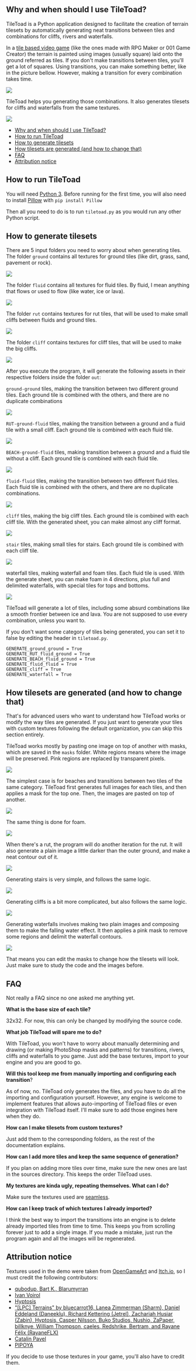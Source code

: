 ## Why and when should I use TileToad? ##

TileToad is a Python application designed to facilitate the creation of terrain tilesets by automatically generating neat transitions between tiles and combinations for cliffs, rivers and waterfalls. 

In a [tile based video game](https://en.wikipedia.org/wiki/Tile-based_video_game) (like the ones made with RPG Maker or 001 Game Creator) the terrain is painted using images (usually square) laid onto the ground referred as tiles. If you don't make transitions between tiles, you'll get a lot of squares. Using transitions, you can make something better, like in the picture bellow. However, making a transition for every combination takes time. 

![](https://i.imgur.com/4BdJj3R.png)

TileToad helps you generating those combinations. It also generates tilesets for cliffs and waterfalls from the same textures. 

![](https://i.imgur.com/kGnQP2f.png)

- [Why and when should I use TileToad?](#why-and-when-should-i-use-tiletoad-)
- [How to run TileToad](#how-to-run-tiletoad)
- [How to generate tilesets](#how-to-generate-tilesets)
- [How tilesets are generated (and how to change that)](#how-tilesets-are-generated--and-how-to-change-that-)
- [FAQ](#faq)
- [Attribution notice](#attribution-notice)

## How to run TileToad ##

You will need [Python 3](https://www.python.org/downloads/). Before running for the first time, you will also need to install [Pillow](https://pillow.readthedocs.io/en/stable/) with `pip install Pillow `

Then all you need to do is to run `tiletoad.py` as you would run any other Python script.

## How to generate tilesets ##

There are 5 input folders you need to worry about when generating tiles. 
The folder `ground` contains all textures for ground tiles (like dirt, grass, sand, pavement or rock).  

![](https://i.imgur.com/9Hk5k8k.png)

The folder `fluid` contains all textures for fluid tiles. By fluid, I mean anything that flows or used to flow (like water, ice or lava). 

![](https://i.imgur.com/N3IZKxO.png)

The folder `rut` contains textures for rut tiles, that will be used to make small cliffs between fluids and ground tiles.

![](https://i.imgur.com/VTCkJ7A.png)

The folder `cliff` contains textures for cliff tiles, that will be used to make the big cliffs.  

![](https://i.imgur.com/OIjbQtl.png)

After you execute the program, it will generate the following assets in their respective folders inside the folder `out`:

`ground-ground` tiles, making the transition between two different ground tiles. Each ground tile is combined with the others, and there are no duplicate combinations
 
![](https://i.imgur.com/rB7Lydh.png) 

`RUT-ground-fluid` tiles, making the transition between a ground and a fluid tile with a small cliff. Each ground tile is combined with each fluid tile. 

![](https://i.imgur.com/gzmj9CU.png)

`BEACH-ground-fluid` tiles, making transition between a ground and a fluid tile without a cliff. Each ground tile is combined with each fluid tile. 

![](https://i.imgur.com/wmpxMyO.png)

`fluid-fluid` tiles, making the transition between two different fluid tiles. Each fluid tile is combined with the others, and there are no duplicate combinations.

![](https://i.imgur.com/8QmcTEP.png)

`cliff` tiles, making the big cliff tiles. Each ground tile is combined with each cliff tile. With the generated sheet, you can make almost any cliff format.

![](https://i.imgur.com/VQDKowl.png)

`stair` tiles, making small tiles for stairs. Each ground tile is combined with each cliff tile.

![](https://i.imgur.com/womNFo5.png)

waterfall tiles, making waterfall and foam tiles. Each fluid tile is used. With the generate sheet, you can make foam in 4 directions, plus full and delimited waterfalls, with special tiles for tops and bottoms. 

![](https://i.imgur.com/7nhB1jD.png)

TileToad will generate a lot of tiles, including some absurd combinations like a smooth frontier between ice and lava. You are not supposed to use every combination, unless you want to.

If you don't want some category of tiles being generated, you can set it to false by editing the header in `tiletoad.py`.

    GENERATE_ground_ground = True
    GENERATE_RUT_fluid_ground = True
    GENERATE_BEACH_fluid_ground = True
    GENERATE_fluid_fluid = True
    GENERATE_cliff = True
    GENERATE_waterfall = True

## How tilesets are generated (and how to change that) ##

That's for advanced users who want to understand how TileToad works or modify the way tiles are generated. If you just want to generate your tiles with custom textures following the default organization, you can skip this section entirely. 

TileToad works mostly by pasting one image on top of another with masks, which are saved in the `masks` folder. White regions means where the image will be preserved. Pink regions are replaced by transparent pixels.

![](https://i.imgur.com/HNWxWNu.png)

The simplest case is for beaches and transitions between two tiles of the same category. TileToad first generates full images for each tiles, and then applies a mask for the top one. Then, the images are pasted on top of another. 

![](https://i.imgur.com/H4RA1Py.png)

The same thing is done for foam.

![](https://i.imgur.com/P6VupFh.png)

When there's a rut, the program will do another iteration for the rut. It will also generate a plain image a little darker than the outer ground, and make a neat contour out of it.

![](https://i.imgur.com/IsQKku9.png)

Generating stairs is very simple, and follows the same logic. 

![](https://i.imgur.com/FbXBdX3.png)

Generating cliffs is a bit more complicated, but also follows the same logic. 

![](https://i.imgur.com/rSzRdy2.png)

Generating waterfalls involves making two plain images and composing them to make the falling water effect. It then applies a pink mask to remove some regions and delimit the waterfall contours. 

![](https://i.imgur.com/YQVgLSY.png)

That means you can edit the masks to change how the tilesets will look. Just make sure to study the code and the images before.

## FAQ ##

Not really a FAQ since no one asked me anything yet.

**What is the base size of each tile?**

32x32. For now, this can only be changed by modifying the source code.

**What job TileToad will spare me to do?**

With TileToad, you won't have to worry about manually determining and drawing (or making PhotoShop masks and patterns) for transitions, rivers, cliffs and waterfalls to you game. Just add the base textures, import to your engine and you are good to go.

**Will this tool keep me from manually importing and configuring each transition**?

As of now, no. TileToad only generates the files, and you have to do all the importing and configuration yourself. However, any engine is welcome to implement features that allows auto-importing of TileToad files or even integration with TileToad itself. I'll make sure to add those engines here when they do.

**How can I make tilesets from custom textures?**

Just add them to the corresponding folders, as the rest of the documentation explains. 

**How can I add more tiles and keep the same sequence of generation?**

If you plan on adding more tiles over time, make sure the new ones are last in the sources directory. This keeps the order TileToad uses.

**My textures are kinda ugly, repeating themselves. What can I do?**

Make sure the textures used are [seamless](https://plusspec.com/seamless-texture-tileable-texture/).

**How can I keep track of which textures I already imported?**

I think the best way to import the transitions into an engine is to delete already imported tiles from time to time. This keeps you from scrolling forever just to add a single image. If you made a mistake, just run the program again and all the images will be regenerated. 


## Attribution notice ##

Textures used in the demo were taken from [OpenGameArt](http://opengameart.org/) and [Itch.io](http://itch.io), so I must credit the following contributors:

- [qubodup, Bart K., Blarumyrran](https://opengameart.org/content/oga-community-tileset-nature)
- [Ivan Voirol](https://opengameart.org/content/basic-map-32x32-by-ivan-voirol)
- [Hyptosis](https://opengameart.org/content/lots-of-free-2d-tiles-and-sprites-by-hyptosis)
- ["[LPC] Terrains" by bluecarrot16, Lanea Zimmerman (Sharm), Daniel Eddeland (Daneeklu), Richard Kettering (Jetrel), Zachariah Husiar (Zabin), Hyptosis, Casper Nilsson, Buko Studios, Nushio, ZaPaper, billknye, William Thompson, caeles, Redshrike, Bertram, and Rayane Félix (RayaneFLX)](https://opengameart.org/content/lpc-terrains)
- [Catalin Pavel](https://opengameart.org/content/dirt-texture-pack)
- [PIPOYA](https://pipoya.itch.io/pipoya-rpg-tileset-32x32)

If you decide to use those textures in your game, you'll also have to credit them.
